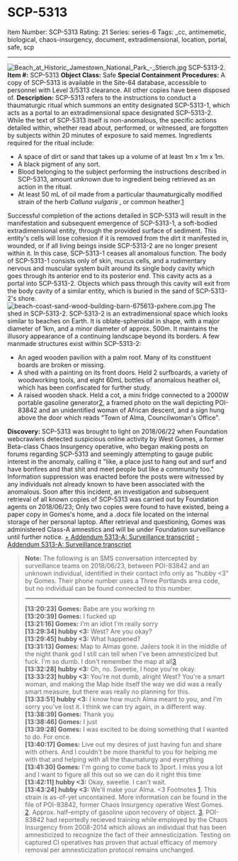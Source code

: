 # SCP-5313
Item Number: SCP-5313
Rating: 21
Series: series-6
Tags: _cc, antimemetic, biological, chaos-insurgency, document, extradimensional, location, portal, safe, scp

---

![Beach_at_Historic_Jamestown_National_Park_-_Stierch.jpg](http://scp-sandbox-3.wdfiles.com/local--files/www-yahoo/Beach_at_Historic_Jamestown_National_Park_-_Stierch.jpg)
SCP-5313-2.
**Item #:** SCP-5313
**Object Class:** Safe
**Special Containment Procedures:** A copy of SCP-5313 is available in the Site-64 database, accessible to personnel with Level 3/5313 clearance. All other copies have been disposed of.
**Description:** SCP-5313 refers to the instructions to conduct a thaumaturgic ritual which summons an entity designated SCP-5313-1, which acts as a portal to an extradimensional space designated SCP-5313-2.
While the text of SCP-5313 itself is non-anomalous, the specific actions detailed within, whether read about, performed, or witnessed, are forgotten by subjects within 20 minutes of exposure to said memes. Ingredients required for the ritual include:
  * A space of dirt or sand that takes up a volume of at least 1m x 1m x 1m.
  * A black pigment of any sort.
  * Blood belonging to the subject performing the instructions described in SCP-5313, amount unknown due to ingredient being retrieved as an action in the ritual.
  * At least 50 mL of oil made from a particular thaumaturgically modified strain of the herb _Calluna vulgaris_ , or common heather.[1](javascript:;)

Successful completion of the actions detailed in SCP-5313 will result in the manifestation and subsequent emergence of SCP-5313-1, a soft-bodied extradimensional entity, through the provided surface of sediment. This entity's cells will lose cohesion if it is removed from the dirt it manifested in, wounded, or if all living beings inside SCP-5313-2 are no longer present within it. In this case, SCP-5313-1 ceases all anomalous function.
The body of SCP-5313-1 consists only of skin, mucus cells, and a rudimentary nervous and muscular system built around its single body cavity which goes through its anterior end to its posterior end. This cavity acts as a portal into SCP-5313-2. Objects which pass through this cavity will exit from the body cavity of a similar entity, which is buried in the sand of SCP-5313-2's shore.
![beach-coast-sand-wood-building-barn-675613-pxhere.com.jpg](http://scp-sandbox-3.wdfiles.com/local--files/www-yahoo/beach-coast-sand-wood-building-barn-675613-pxhere.com.jpg)
The shed in SCP-5313-2.
SCP-5313-2 is an extradimensional space which looks similar to beaches on Earth. It is oblate-spheroidal in shape, with a major diameter of 1km, and a minor diameter of approx. 500m. It maintains the illusory appearance of a continuing landscape beyond its borders.
A few manmade structures exist within SCP-5313-2:
  * An aged wooden pavilion with a palm roof. Many of its constituent boards are broken or missing.
  * A shed with a painting on its front doors. Held 2 surfboards, a variety of woodworking tools, and eight 60mL bottles of anomalous heather oil, which has been confiscated for further study.
  * A raised wooden shack. Held a cot, a mini fridge connected to a 2000W portable gasoline generator[2](javascript:;), a framed photo on the wall depicting POI-83842 and an unidentified woman of African descent, and a sign hung above the door which reads "Town of Alma, Councilwoman's Office".

**Discovery:** SCP-5313 was brought to light on 2018/06/22 when Foundation webcrawlers detected suspicious online activity by West Gomes, a former Beta-class Chaos Insurgency operative, who began making posts on forums regarding SCP-5313 and seemingly attempting to gauge public interest in the anomaly, calling it "like, a place just to hang out and surf and have bonfires and that shit and meet people but like a community too." Information suppression was enacted before the posts were witnessed by any individuals not already known to have been associated with the anomalous.
Soon after this incident, an investigation and subsequent retrieval of all known copies of SCP-5313 was carried out by Foundation agents on 2018/06/23; Only two copies were found to have existed, being a paper copy in Gomes's home, and a .docx file located on the internal storage of her personal laptop. After retrieval and questioning, Gomes was administered Class-A amnestics and will be under Foundation surveillance until further notice.
[\+ Addendum 5313-A: Surveillance transcript](javascript:;)
[\- Addendum 5313-A: Surveillance transcript](javascript:;)
> **Note:** The following is an SMS conversation intercepted by surveillance teams on 2018/06/23, between POI-83842 and an unknown individual, identified in their contact info only as "hubby <3" by Gomes. Their phone number uses a Three Portlands area code, but no individual can be found connected to this number.
> * * *
> **[13:20:23] Gomes:** Babe are you working rn  
>  **[13:20:39] Gomes:** I fucked up  
>  **[13:21:16] Gomes:** I'm an idiot I'm really sorry  
>  **[13:29:34] hubby <3:** West? Are you okay?  
>  **[13:29:45] hubby <3:** What happened?  
>  **[13:31:13] Gomes:** Map to Almas gone. Jailers took it in the middle of the night thank god I still can tell when I've been amnesticized but fuck. I'm so dumb. I don't remember the map at all[3](javascript:;)  
>  **[13:32:28] hubby <3:** Oh, no. Sweetie, I hope you're okay.  
>  **[13:33:23] hubby <3:** You're not dumb, alright West? You're a smart woman, and making the Map hide itself the way we did was a really smart measure, but there was really no planning for this.  
>  **[13:33:51] hubby <3:** I know how much Alma meant to you, and I'm sorry you've lost it. I think we can try again, in a different way.  
>  **[13:38:39] Gomes:** Thank you  
>  **[13:38:46] Gomes:** I just  
>  **[13:39:28] Gomes:** I was excited to be doing something that I wanted to do. For once.  
>  **[13:40:17] Gomes:** Live out my desires of just having fun and share with others. And I couldn't be more thankful to you for helping me with that and helping with all the thaumaturgy and everything  
>  **[13:41:30] Gomes:** I'm going to come back to 3port. I miss you a lot and I want to figure all this out so we can do it right this time  
>  **[13:42:11] hubby <3:** Okay, sweetie. I can't wait.  
>  **[13:43:24] hubby <3:** We'll make your Alma. <3
Footnotes
[1](javascript:;). This strain is as-of-yet uncontained. More information can be found in the file of POI-83842, former Chaos Insurgency operative West Gomes.
[2](javascript:;). Approx. half-empty of gasoline upon recovery of object.
[3](javascript:;). POI-83842 had reportedly recieved training while employed by the Chaos Insurgency from 2008-2014 which allows an individual that has been amnesticized to recognize the fact of their amnesticization. Testing on captured CI operatives has proven that actual efficacy of memory removal per amnesticization protocol remains unchanged.